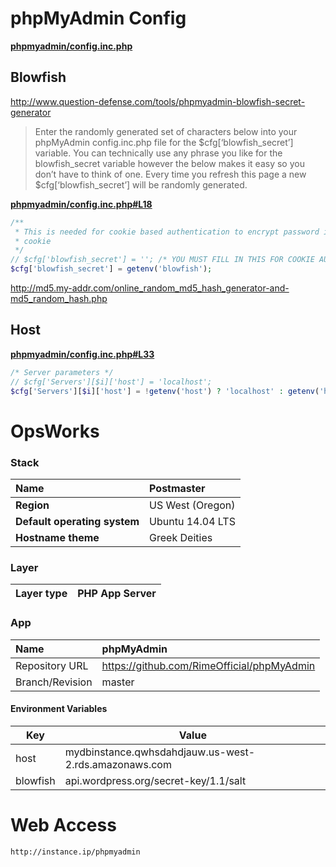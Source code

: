 # phpMyAdmin Config

**[phpmyadmin/config.inc.php](phpmyadmin/config.inc.php)**

## Blowfish

http://www.question-defense.com/tools/phpmyadmin-blowfish-secret-generator

> Enter the randomly generated set of characters below into your phpMyAdmin config.inc.php file for the $cfg[‘blowfish_secret’] variable. You can technically use any phrase you like for the blowfish_secret variable however the below makes it easy so you don’t have to think of one. Every time you refresh this page a new $cfg[‘blowfish_secret’] will be randomly generated.

**[phpmyadmin/config.inc.php#L18](phpmyadmin/config.inc.php#L18)**

``` php
/**
 * This is needed for cookie based authentication to encrypt password in
 * cookie
 */
// $cfg['blowfish_secret'] = ''; /* YOU MUST FILL IN THIS FOR COOKIE AUTH! */
$cfg['blowfish_secret'] = getenv('blowfish');
```

http://md5.my-addr.com/online_random_md5_hash_generator-and-md5_random_hash.php

## Host

**[phpmyadmin/config.inc.php#L33](https://github.com/RimeOfficial/phpMyAdmin/blob/master/phpmyadmin/config.inc.php#L33)**

``` php
/* Server parameters */
// $cfg['Servers'][$i]['host'] = 'localhost';
$cfg['Servers'][$i]['host'] = !getenv('host') ? 'localhost' : getenv('host');
```

# OpsWorks
### Stack
**Name** | Postmaster
| :--- | :--- |
**Region** | US West (Oregon)
**Default operating system** | Ubuntu 14.04 LTS
**Hostname theme** | Greek Deities

### Layer
Layer type | PHP App Server
:--- | :---

### App
Name | phpMyAdmin
:--- | :---
Repository URL | https://github.com/RimeOfficial/phpMyAdmin
Branch/Revision | master

#### Environment Variables
Key | Value
--- | ---
host | mydbinstance.qwhsdahdjauw.us-west-2.rds.amazonaws.com
blowfish | api.wordpress.org/secret-key/1.1/salt

# Web Access
```
http://instance.ip/phpmyadmin
```
